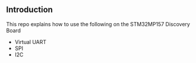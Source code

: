 ## Introduction

This repo explains how to use the following on the STM32MP157 Discovery Board
- Virtual UART
- SPI
- I2C
